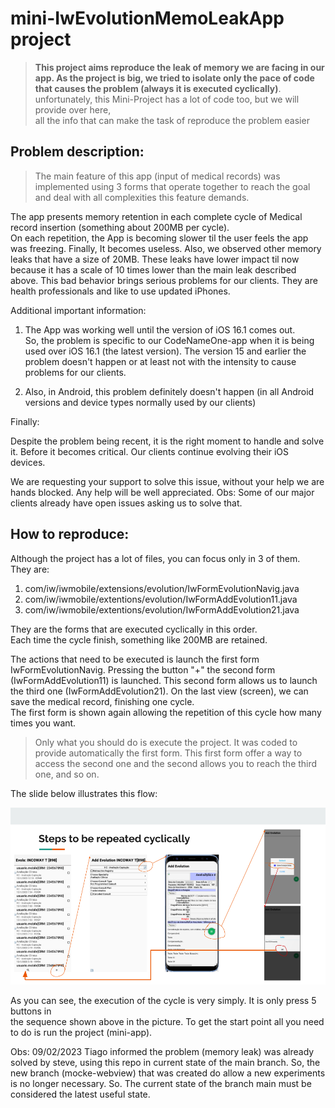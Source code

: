 # mini-IwEvolutionMemoLeakApp project

>**This project aims reproduce the leak of memory we are facing in our app.
> As the project is big, we tried to isolate only the pace of code that 
> causes the problem (always it is executed cyclically)**.  
> unfortunately, this Mini-Project has a lot of code too, but we will provide over here,  
> all the info that can make the task of reproduce the problem easier
> 

## Problem description:

>The main feature of this app (input of medical records) was  
>implemented using 3 forms that operate together to reach the goal  
>and deal with all complexities this feature demands.

The app presents memory retention in each complete cycle of Medical record insertion (something about 200MB per cycle).  
On each repetition, the App is becoming slower til the user feels the app was freezing. Finally, It becomes useless.
Also, we observed other memory leaks that have a size of 20MB. These leaks have lower impact til now because it has a scale of 10 times lower than the main leak described above. This bad behavior brings serious problems for our clients. They are health professionals and like to use updated iPhones.

Additional important information:

1) The App was working well until the version of iOS 16.1 comes out.  
So, the problem is specific to our CodeNameOne-app when it is being used over iOS 16.1 (the latest version). The version 15 and earlier the problem doesn't happen or at least not with the intensity to cause problems for our clients.

2) Also, in Android, this problem definitely doesn't happen
   (in all Android versions and device types normally used by our clients)


Finally:

Despite the problem being recent, it is the right moment to handle and solve it.  Before it becomes critical. Our clients continue evolving their iOS devices.

We are requesting your support to solve this issue, without your help we are hands blocked.
Any help will be well appreciated.
Obs:
Some of our major clients already have open issues asking us to solve that.

## How to reproduce:
Although the project has a lot of files, you can focus only in 3 of them.  
They are:
1. com/iw/iwmobile/extensions/evolution/IwFormEvolutionNavig.java
2. com/iw/iwmobile/extentions/evolution/IwFormAddEvolution11.java  
3. com/iw/iwmobile/extentions/evolution/IwFormAddEvolution21.java  

They are the forms that are executed cyclically in this order.  
Each time the cycle finish, something like 200MB are retained.  

The actions that need to be executed is launch the first form
IwFormEvolutionNavig. Pressing the button "+" the second form (IwFormAddEvolution11) 
is launched. This second form allows us to launch the third one (IwFormAddEvolution21).
On the last view (screen), we can save the medical record, finishing one cycle.  
The first form is shown again allowing the repetition of this cycle how many times you want.

>Only what you should do is execute the project. It was coded to provide automatically
the first form. This first form offer a way to access the second
one and the second allows you to reach the third one, and so on.

The slide below illustrates this flow: 

![The Cycle flow](./docs/Cycle-Stepes.png)

As you can see, the execution of the cycle is very simply. It is only press 5 buttons in   
the sequence shown above in the picture. To get the start point all you need to do is run
the project (mini-app).

Obs: 09/02/2023
Tiago informed the problem (memory leak) was already solved by steve, using this repo in current state of the main branch.
So, the new branch (mocke-webview) that was created do allow a new experiments is no longer necessary. 
So. The current state of the branch main must be considered the latest useful state.  








